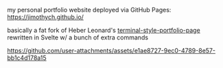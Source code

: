 my personal portfolio website deployed via GitHub Pages: https://jimothych.github.io/

basically a fat fork of Heber Leonard's [terminal-style-portfolio-page](https://github.com/heberleonard2/terminal-style-portfolio-page) rewritten in Svelte w/ a bunch of extra commands


https://github.com/user-attachments/assets/e1ae8727-9ec0-4789-8e57-bb1c4d178a15

